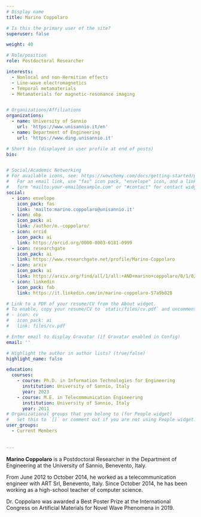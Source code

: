 ```yaml
---
# Display name
title: Marino Coppolaro

# Is this the primary user of the site?
superuser: false

weight: 40

# Role/position
role: Postdoctoral Researcher

interests:
  - Nonlocal and non-Hermitian effects
  - Line-wave electromagnetics
  - Temporal metamaterials
  - Metamaterials for magnetic-resonance imaging


# Organizations/Affiliations
organizations:
  - name: University of Sannio
    url: 'https://www.unisannio.it/en'
  - name: Department of Engineering
    url: 'https://www.ding.unisannio.it'

# Short bio (displayed in user profile at end of posts)
bio:


# Social/Academic Networking
# For available icons, see: https://wowchemy.com/docs/getting-started/page-builder/#icons
#   For an email link, use "fas" icon pack, "envelope" icon, and a link in the
#   form "mailto:your-email@example.com" or "#contact" for contact widget.
social:
  - icon: envelope
    icon_pack: fas
    link: 'mailto:marino.coppolaro@unisannio.it'
  - icon: obp
    icon_pack: ai
    link: /author/m.-coppolaro/
  - icon: orcid
    icon_pack: ai
    link: https://orcid.org/0000-0003-0181-0999
  - icon: researchgate
    icon_pack: ai
    link: https://www.researchgate.net/profile/Marino-Coppolaro
  - icon: arxiv
    icon_pack: ai
    link: https://arxiv.org/find/all/1/all:+AND+marino+coppolaro/0/1/0/all/0/1
  - icon: linkedin
    icon_pack: fab
    link: https://it.linkedin.com/in/marino-coppolaro-57a9b028

# Link to a PDF of your resume/CV from the About widget.
# To enable, copy your resume/CV to `static/files/cv.pdf` and uncomment the lines below.
# - icon: cv
#   icon_pack: ai
#   link: files/cv.pdf

# Enter email to display Gravatar (if Gravatar enabled in Config)
email: ''

# Highlight the author in author lists? (true/false)
highlight_name: false

education:
  courses:
    - course: Ph.D. in Information Technologies for Engineering     
      institution: University of Sannio, Italy
      year: 2023
    - course: M.E. in Telecommunication Engineering
      institution: University of Sannio, Italy
      year: 2011
# Organizational groups that you belong to (for People widget)
#   Set this to `[]` or comment out if you are not using People widget.
user_groups:
  - Current Members
  
  
---
```


**Marino Coppolaro** is a Postdoctoral Researcher in the Department of Engineering at the University of Sannio, Benevento, Italy.

From June 2012 to October 2014, he worked as a telecommunication engineer with ART Srl, Benevento, Italy. Since October 2014, he has been working as a high-school teacher of computer science.  

Dr. Coppolaro was awarded a Best Poster Prize at the International Congress on Artificial Materials for Novel Wave Phenomena in 2019.

